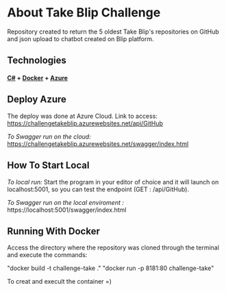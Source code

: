 # About Take Blip Challenge
Repository created to return the 5 oldest Take Blip's repositories on GitHub and json upload to chatbot created on Blip platform.


## **Technologies**

#### [C#](https://docs.microsoft.com/pt-br/dotnet/csharp/) + [Docker](https://www.docker.com/) + [Azure](https://azure.microsoft.com/pt-br/)


## Deploy Azure 
The deploy was done at Azure Cloud. Link to access: https://challengetakeblip.azurewebsites.net/api/GitHub

*To Swagger run on the cloud:* https://challengetakeblip.azurewebsites.net/swagger/index.html

## **How To Start Local**

*To local run:* Start the program in your editor of choice and it will launch on localhost:5001, so you can test the endpoint (GET : /api/GitHub).

*To Swagger run on the local enviroment :* https://localhost:5001/swagger/index.html


## **Running With Docker**

Access the directory where the repository was cloned through the terminal and execute the commands:

"docker build -t challenge-take ."
"docker run -p 8181:80 challenge-take"

To creat and execult the container =)


